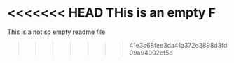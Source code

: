 <<<<<<< HEAD
THis is an empty F
=======
This is a not so empty readme file
>>>>>>> 41e3c68fee3da41a372e3898d3fd09a94002cf5d
